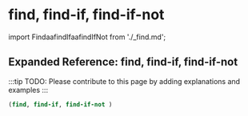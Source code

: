 # find, find-if, find-if-not

import FindaafindIfaafindIfNot from './_find.md';

<FindaafindIfaafindIfNot />

## Expanded Reference: find, find-if, find-if-not

:::tip
TODO: Please contribute to this page by adding explanations and examples
:::

```lisp
(find, find-if, find-if-not )
```
